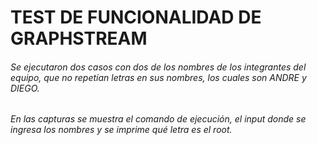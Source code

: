 # TEST DE FUNCIONALIDAD DE GRAPHSTREAM

###### Se ejecutaron dos casos con dos de los nombres de los integrantes del equipo, que no repetían letras en sus nombres, los cuales son ANDRE y DIEGO.
###### En las capturas se muestra el comando de ejecución, el input donde se ingresa los nombres y se imprime qué letra es el root.
